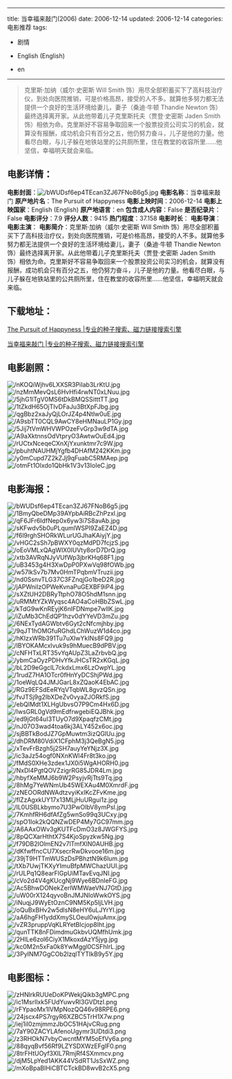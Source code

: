 
---
title: 当幸福来敲门(2006)
date: 2006-12-14
updated: 2006-12-14
categories: 电影推荐
tags:
- 剧情

- English (English)
- en
---


> 克里斯·加纳（威尔·史密斯 Will Smith 饰）用尽全部积蓄买下了高科技治疗仪，到处向医院推销，可是价格高昂，接受的人不多。就算他多努力都无法提供一个良好的生活环境给妻儿，妻子（桑迪·牛顿 Thandie Newton 饰）最终选择离开家。从此他带着儿子克里斯托夫（贾登·史密斯 Jaden Smith 饰）相依为命。克里斯好不容易争取回来一个股票投资公司实习的机会，就算没有报酬，成功机会只有百分之五，他仍努力奋斗，儿子是他的力量。他看尽白眼，与儿子躲在地铁站里的公共厕所里，住在教堂的收容所里……他坚信，幸福明天就会来临。

## **电影详情**：

**电影封面**：<img src="https://image.tmdb.org/t/p/w200/bWUDsf6ep4TEcan3ZJ67FNoB6g5.jpg" alt="/bWUDsf6ep4TEcan3ZJ67FNoB6g5.jpg" title="/bWUDsf6ep4TEcan3ZJ67FNoB6g5.jpg">
**电影名称**：当幸福来敲门
**原产地片名**：The Pursuit of Happyness
**电影上映时间**：2006-12-14
**电影上映国家**：English (English)
**原产地语言**：en
**包含成人内容**：False
**是否纪录片**：False
**电影评分**：7.9
**评分人数**：9415
**热门程度**：37.158
**电影时长**：
**电影导演**：
**电影主演**：
**电影简介**：克里斯·加纳（威尔·史密斯 Will Smith 饰）用尽全部积蓄买下了高科技治疗仪，到处向医院推销，可是价格高昂，接受的人不多。就算他多努力都无法提供一个良好的生活环境给妻儿，妻子（桑迪·牛顿 Thandie Newton 饰）最终选择离开家。从此他带着儿子克里斯托夫（贾登·史密斯 Jaden Smith 饰）相依为命。克里斯好不容易争取回来一个股票投资公司实习的机会，就算没有报酬，成功机会只有百分之五，他仍努力奋斗，儿子是他的力量。他看尽白眼，与儿子躲在地铁站里的公共厕所里，住在教堂的收容所里……他坚信，幸福明天就会来临。

## **下载地址**：
[The Pursuit of Happyness |专业的种子搜索、磁力链接搜索引擎](https://movie.amd794.com:2083/?search=The%20Pursuit%20of%20Happyness&ordering=&mode=match_phrase&page_size=10&page=1)

[当幸福来敲门 |专业的种子搜索、磁力链接搜索引擎](https://movie.amd794.com:2083/?search=%E5%BD%93%E5%B9%B8%E7%A6%8F%E6%9D%A5%E6%95%B2%E9%97%A8&ordering=&mode=match_phrase&page_size=10&page=1)
 

## **电影剧照**：
<img src="https://image.tmdb.org/t/p/original/nKOQiWjhv6LXXSR3PiIab3LrKtU.jpg" alt="/nKOQiWjhv6LXXSR3PiIab3LrKtU.jpg" title="/nKOQiWjhv6LXXSR3PiIab3LrKtU.jpg"><img src="https://image.tmdb.org/t/p/original/nzMmMevQsL6HvHfi4rwNT0xLNuu.jpg" alt="/nzMmMevQsL6HvHfi4rwNT0xLNuu.jpg" title="/nzMmMevQsL6HvHfi4rwNT0xLNuu.jpg"><img src="https://image.tmdb.org/t/p/original/5jhG1lTgV0MS6tDkBMQSSitttTT.jpg" alt="/5jhG1lTgV0MS6tDkBMQSSitttTT.jpg" title="/5jhG1lTgV0MS6tDkBMQSSitttTT.jpg"><img src="https://image.tmdb.org/t/p/original/1tZkdH65OjTIvDFaJu3BtXpFJbg.jpg" alt="/1tZkdH65OjTIvDFaJu3BtXpFJbg.jpg" title="/1tZkdH65OjTIvDFaJu3BtXpFJbg.jpg"><img src="https://image.tmdb.org/t/p/original/qgBbz2xaJyQjLOrJZ4p4Ntlw0uE.jpg" alt="/qgBbz2xaJyQjLOrJZ4p4Ntlw0uE.jpg" title="/qgBbz2xaJyQjLOrJZ4p4Ntlw0uE.jpg"><img src="https://image.tmdb.org/t/p/original/A9sbTT0CQL9AwCY8eHMNauLP1Gy.jpg" alt="/A9sbTT0CQL9AwCY8eHMNauLP1Gy.jpg" title="/A9sbTT0CQL9AwCY8eHMNauLP1Gy.jpg"><img src="https://image.tmdb.org/t/p/original/5Jij7tVmWHVWPOzeFvGrp3w9dTA.jpg" alt="/5Jij7tVmWHVWPOzeFvGrp3w9dTA.jpg" title="/5Jij7tVmWHVWPOzeFvGrp3w9dTA.jpg"><img src="https://image.tmdb.org/t/p/original/A9aXktnnsOdVtpryO3AwtwOuEd4.jpg" alt="/A9aXktnnsOdVtpryO3AwtwOuEd4.jpg" title="/A9aXktnnsOdVtpryO3AwtwOuEd4.jpg"><img src="https://image.tmdb.org/t/p/original/rUCtxNceqeCXnXjYxunktmr7c9W.jpg" alt="/rUCtxNceqeCXnXjYxunktmr7c9W.jpg" title="/rUCtxNceqeCXnXjYxunktmr7c9W.jpg"><img src="https://image.tmdb.org/t/p/original/pbuhtNAUHMjYgfb4DHAfM242KKm.jpg" alt="/pbuhtNAUHMjYgfb4DHAfM242KKm.jpg" title="/pbuhtNAUHMjYgfb4DHAfM242KKm.jpg"><img src="https://image.tmdb.org/t/p/original/y0mCupd7Z2kZJj9qFuabC5RMAep.jpg" alt="/y0mCupd7Z2kZJj9qFuabC5RMAep.jpg" title="/y0mCupd7Z2kZJj9qFuabC5RMAep.jpg"><img src="https://image.tmdb.org/t/p/original/otmFt1Olxdo1QbHk1V3v13IoIeC.jpg" alt="/otmFt1Olxdo1QbHk1V3v13IoIeC.jpg" title="/otmFt1Olxdo1QbHk1V3v13IoIeC.jpg">

## **电影海报**：
<img src="https://image.tmdb.org/t/p/original/bWUDsf6ep4TEcan3ZJ67FNoB6g5.jpg" alt="/bWUDsf6ep4TEcan3ZJ67FNoB6g5.jpg" title="/bWUDsf6ep4TEcan3ZJ67FNoB6g5.jpg"><img src="https://image.tmdb.org/t/p/original/1BmyQbeDMp39AYpbAiRBcZhPzxl.jpg" alt="/1BmyQbeDMp39AYpbAiRBcZhPzxl.jpg" title="/1BmyQbeDMp39AYpbAiRBcZhPzxl.jpg"><img src="https://image.tmdb.org/t/p/original/qF6JFr6IdfNep0x6yw3i7S8avAb.jpg" alt="/qF6JFr6IdfNep0x6yw3i7S8avAb.jpg" title="/qF6JFr6IdfNep0x6yw3i7S8avAb.jpg"><img src="https://image.tmdb.org/t/p/original/sKFwdv5b0uPLqumlWSPI9ZaEZ4D.jpg" alt="/sKFwdv5b0uPLqumlWSPI9ZaEZ4D.jpg" title="/sKFwdv5b0uPLqumlWSPI9ZaEZ4D.jpg"><img src="https://image.tmdb.org/t/p/original/f6l9rghSHORkWLurUGJhaKAiyjY.jpg" alt="/f6l9rghSHORkWLurUGJhaKAiyjY.jpg" title="/f6l9rghSHORkWLurUGJhaKAiyjY.jpg"><img src="https://image.tmdb.org/t/p/original/vHGC2sSh7pBWXY0qzMdPD7fcjzS.jpg" alt="/vHGC2sSh7pBWXY0qzMdPD7fcjzS.jpg" title="/vHGC2sSh7pBWXY0qzMdPD7fcjzS.jpg"><img src="https://image.tmdb.org/t/p/original/oEoVMLxQAgWlX0IUVty8orD7DrQ.jpg" alt="/oEoVMLxQAgWlX0IUVty8orD7DrQ.jpg" title="/oEoVMLxQAgWlX0IUVty8orD7DrQ.jpg"><img src="https://image.tmdb.org/t/p/original/xtb3AVRqNJyVUfWp3jbrKHq68F1.jpg" alt="/xtb3AVRqNJyVUfWp3jbrKHq68F1.jpg" title="/xtb3AVRqNJyVUfWp3jbrKHq68F1.jpg"><img src="https://image.tmdb.org/t/p/original/uB3453g4H3XwDpP0PXwVq98fOWb.jpg" alt="/uB3453g4H3XwDpP0PXwVq98fOWb.jpg" title="/uB3453g4H3XwDpP0PXwVq98fOWb.jpg"><img src="https://image.tmdb.org/t/p/original/w57lkSv7b7Mv0HmTPqbmVTruzii.jpg" alt="/w57lkSv7b7Mv0HmTPqbmVTruzii.jpg" title="/w57lkSv7b7Mv0HmTPqbmVTruzii.jpg"><img src="https://image.tmdb.org/t/p/original/nd0SsnvTLG37C3FZnqjGo1beD2R.jpg" alt="/nd0SsnvTLG37C3FZnqjGo1beD2R.jpg" title="/nd0SsnvTLG37C3FZnqjGo1beD2R.jpg"><img src="https://image.tmdb.org/t/p/original/jAPWniIzOPWeKvnaPuGEXBF9iP4.jpg" alt="/jAPWniIzOPWeKvnaPuGEXBF9iP4.jpg" title="/jAPWniIzOPWeKvnaPuGEXBF9iP4.jpg"><img src="https://image.tmdb.org/t/p/original/sXZtUH2DBRyTtphO78O5hdM1snn.jpg" alt="/sXZtUH2DBRyTtphO78O5hdM1snn.jpg" title="/sXZtUH2DBRyTtphO78O5hdM1snn.jpg"><img src="https://image.tmdb.org/t/p/original/uRMMtYZkWyqsc4AO4aCoHBbZSwL.jpg" alt="/uRMMtYZkWyqsc4AO4aCoHBbZSwL.jpg" title="/uRMMtYZkWyqsc4AO4aCoHBbZSwL.jpg"><img src="https://image.tmdb.org/t/p/original/kTdG9wKnREyjK6nlFDNmpe7wlIK.jpg" alt="/kTdG9wKnREyjK6nlFDNmpe7wlIK.jpg" title="/kTdG9wKnREyjK6nlFDNmpe7wlIK.jpg"><img src="https://image.tmdb.org/t/p/original/iZuMb3ChEdQP1hzv0dYYeVD3mZu.jpg" alt="/iZuMb3ChEdQP1hzv0dYYeVD3mZu.jpg" title="/iZuMb3ChEdQP1hzv0dYYeVD3mZu.jpg"><img src="https://image.tmdb.org/t/p/original/6NExTydAGWbtv6Gyt2cNfcmjhby.jpg" alt="/6NExTydAGWbtv6Gyt2cNfcmjhby.jpg" title="/6NExTydAGWbtv6Gyt2cNfcmjhby.jpg"><img src="https://image.tmdb.org/t/p/original/9qJT1hOMGfuRGhdLChWuzW1d4co.jpg" alt="/9qJT1hOMGfuRGhdLChWuzW1d4co.jpg" title="/9qJT1hOMGfuRGhdLChWuzW1d4co.jpg"><img src="https://image.tmdb.org/t/p/original/hKIzxWRb391Tu7uXIwYkINs8FQ9.jpg" alt="/hKIzxWRb391Tu7uXIwYkINs8FQ9.jpg" title="/hKIzxWRb391Tu7uXIwYkINs8FQ9.jpg"><img src="https://image.tmdb.org/t/p/original/lBYOKAMcxIvuk9s9hMuecB9dPBV.jpg" alt="/lBYOKAMcxIvuk9s9hMuecB9dPBV.jpg" title="/lBYOKAMcxIvuk9s9hMuecB9dPBV.jpg"><img src="https://image.tmdb.org/t/p/original/cNFHTxLRT35vYqAUpZ3LaZrbvbQ.jpg" alt="/cNFHTxLRT35vYqAUpZ3LaZrbvbQ.jpg" title="/cNFHTxLRT35vYqAUpZ3LaZrbvbQ.jpg"><img src="https://image.tmdb.org/t/p/original/ybmCaOyzPDHvYfkJHCsTR2xKGqL.jpg" alt="/ybmCaOyzPDHvYfkJHCsTR2xKGqL.jpg" title="/ybmCaOyzPDHvYfkJHCsTR2xKGqL.jpg"><img src="https://image.tmdb.org/t/p/original/bL2D9eGgclL7ckdxLmx6LzOwpYL.jpg" alt="/bL2D9eGgclL7ckdxLmx6LzOwpYL.jpg" title="/bL2D9eGgclL7ckdxLmx6LzOwpYL.jpg"><img src="https://image.tmdb.org/t/p/original/1rudZ7HA1OTcr0fHnYyDCShjPWd.jpg" alt="/1rudZ7HA1OTcr0fHnYyDCShjPWd.jpg" title="/1rudZ7HA1OTcr0fHnYyDCShjPWd.jpg"><img src="https://image.tmdb.org/t/p/original/1oeWqLQ4JMJGarL8xZQaoK4EbAC.jpg" alt="/1oeWqLQ4JMJGarL8xZQaoK4EbAC.jpg" title="/1oeWqLQ4JMJGarL8xZQaoK4EbAC.jpg"><img src="https://image.tmdb.org/t/p/original/RGz9EFSdEeRYqVTqbWL8gvzQSn.jpg" alt="/RGz9EFSdEeRYqVTqbWL8gvzQSn.jpg" title="/RGz9EFSdEeRYqVTqbWL8gvzQSn.jpg"><img src="https://image.tmdb.org/t/p/original/fvJTSj9g2IbXDeZv0vyaZJORkfS.jpg" alt="/fvJTSj9g2IbXDeZv0vyaZJORkfS.jpg" title="/fvJTSj9g2IbXDeZv0vyaZJORkfS.jpg"><img src="https://image.tmdb.org/t/p/original/ebQlMdt1XLHgUbvsO7P9Cm4Hx6D.jpg" alt="/ebQlMdt1XLHgUbvsO7P9Cm4Hx6D.jpg" title="/ebQlMdt1XLHgUbvsO7P9Cm4Hx6D.jpg"><img src="https://image.tmdb.org/t/p/original/lwsGRL0gVd9mEdfrwgebiEQJBhk.jpg" alt="/lwsGRL0gVd9mEdfrwgebiEQJBhk.jpg" title="/lwsGRL0gVd9mEdfrwgebiEQJBhk.jpg"><img src="https://image.tmdb.org/t/p/original/ed9jGt64uI3TUyO7d9XpaqfzCMt.jpg" alt="/ed9jGt64uI3TUyO7d9XpaqfzCMt.jpg" title="/ed9jGt64uI3TUyO7d9XpaqfzCMt.jpg"><img src="https://image.tmdb.org/t/p/original/nJ07O3wad4toa6kj3ALY452x6oc.jpg" alt="/nJ07O3wad4toa6kj3ALY452x6oc.jpg" title="/nJ07O3wad4toa6kj3ALY452x6oc.jpg"><img src="https://image.tmdb.org/t/p/original/sjBBTkBodJZ7GpMuwtm3izQGlUu.jpg" alt="/sjBBTkBodJZ7GpMuwtm3izQGlUu.jpg" title="/sjBBTkBodJZ7GpMuwtm3izQGlUu.jpg"><img src="https://image.tmdb.org/t/p/original/dhDRM80VdiX1CFphM3j3QeBgN5.jpg" alt="/dhDRM80VdiX1CFphM3j3QeBgN5.jpg" title="/dhDRM80VdiX1CFphM3j3QeBgN5.jpg"><img src="https://image.tmdb.org/t/p/original/xTevFrBzgh5j2SH7auyYeYNjz3X.jpg" alt="/xTevFrBzgh5j2SH7auyYeYNjz3X.jpg" title="/xTevFrBzgh5j2SH7auyYeYNjz3X.jpg"><img src="https://image.tmdb.org/t/p/original/ic3aJz54ogf0NXnKWl4Fr8t3ko.jpg" alt="/ic3aJz54ogf0NXnKWl4Fr8t3ko.jpg" title="/ic3aJz54ogf0NXnKWl4Fr8t3ko.jpg"><img src="https://image.tmdb.org/t/p/original/fMdS0XHe3zdex1JX0i5WgAHORH0.jpg" alt="/fMdS0XHe3zdex1JX0i5WgAHORH0.jpg" title="/fMdS0XHe3zdex1JX0i5WgAHORH0.jpg"><img src="https://image.tmdb.org/t/p/original/NxDl4PgtQOVZzigrRG85JDR4Lm.jpg" alt="/NxDl4PgtQOVZzigrRG85JDR4Lm.jpg" title="/NxDl4PgtQOVZzigrRG85JDR4Lm.jpg"><img src="https://image.tmdb.org/t/p/original/hbyfXeMMJ6b9W2PsyjvRjTts9Tq.jpg" alt="/hbyfXeMMJ6b9W2PsyjvRjTts9Tq.jpg" title="/hbyfXeMMJ6b9W2PsyjvRjTts9Tq.jpg"><img src="https://image.tmdb.org/t/p/original/8hMg7YeWNmUb45WEXAu4M0XmrdF.jpg" alt="/8hMg7YeWNmUb45WEXAu4M0XmrdF.jpg" title="/8hMg7YeWNmUb45WEXAu4M0XmrdF.jpg"><img src="https://image.tmdb.org/t/p/original/zNEOORdNWAdtzvyiKxIKcZFvKme.jpg" alt="/zNEOORdNWAdtzvyiKxIKcZFvKme.jpg" title="/zNEOORdNWAdtzvyiKxIKcZFvKme.jpg"><img src="https://image.tmdb.org/t/p/original/flZzAgxkUY17x13MLjHuURgui1z.jpg" alt="/flZzAgxkUY17x13MLjHuURgui1z.jpg" title="/flZzAgxkUY17x13MLjHuURgui1z.jpg"><img src="https://image.tmdb.org/t/p/original/lL0USBLkbymo7U3PwOlbV8ymPsI.jpg" alt="/lL0USBLkbymo7U3PwOlbV8ymPsI.jpg" title="/lL0USBLkbymo7U3PwOlbV8ymPsI.jpg"><img src="https://image.tmdb.org/t/p/original/7KmhfRH6dfAfZg5wnSo99q3UCxy.jpg" alt="/7KmhfRH6dfAfZg5wnSo99q3UCxy.jpg" title="/7KmhfRH6dfAfZg5wnSo99q3UCxy.jpg"><img src="https://image.tmdb.org/t/p/original/spO1Iok2kQQNZwDEP4My7GC97mm.jpg" alt="/spO1Iok2kQQNZwDEP4My7GC97mm.jpg" title="/spO1Iok2kQQNZwDEP4My7GC97mm.jpg"><img src="https://image.tmdb.org/t/p/original/A6AAxOWv3gKUTFcDmO3z8JWGFYS.jpg" alt="/A6AAxOWv3gKUTFcDmO3z8JWGFYS.jpg" title="/A6AAxOWv3gKUTFcDmO3z8JWGFYS.jpg"><img src="https://image.tmdb.org/t/p/original/8pQCXarHthtX7S4KjoSpyzkw5Ng.jpg" alt="/8pQCXarHthtX7S4KjoSpyzkw5Ng.jpg" title="/8pQCXarHthtX7S4KjoSpyzkw5Ng.jpg"><img src="https://image.tmdb.org/t/p/original/f79DB2IOlmEN2v7lTmfXlN0AUHB.jpg" alt="/f79DB2IOlmEN2v7lTmfXlN0AUHB.jpg" title="/f79DB2IOlmEN2v7lTmfXlN0AUHB.jpg"><img src="https://image.tmdb.org/t/p/original/dKfwffncCU7XsecrRwDkvooe16m.jpg" alt="/dKfwffncCU7XsecrRwDkvooe16m.jpg" title="/dKfwffncCU7XsecrRwDkvooe16m.jpg"><img src="https://image.tmdb.org/t/p/original/39jT9HTTmWUSzDsPBhztN9k6lum.jpg" alt="/39jT9HTTmWUSzDsPBhztN9k6lum.jpg" title="/39jT9HTTmWUSzDsPBhztN9k6lum.jpg"><img src="https://image.tmdb.org/t/p/original/tXb7UwjTKXyYImuBfpMWChazUUI.jpg" alt="/tXb7UwjTKXyYImuBfpMWChazUUI.jpg" title="/tXb7UwjTKXyYImuBfpMWChazUUI.jpg"><img src="https://image.tmdb.org/t/p/original/rULPq1Q8earFlGpUiMTavEvqJNI.jpg" alt="/rULPq1Q8earFlGpUiMTavEvqJNI.jpg" title="/rULPq1Q8earFlGpUiMTavEvqJNI.jpg"><img src="https://image.tmdb.org/t/p/original/cVo2d4V4gKUcgNj9Wye6BDnIeFG.jpg" alt="/cVo2d4V4gKUcgNj9Wye6BDnIeFG.jpg" title="/cVo2d4V4gKUcgNj9Wye6BDnIeFG.jpg"><img src="https://image.tmdb.org/t/p/original/Ac5BhwDONekZerlWMWaeVNJ7GtD.jpg" alt="/Ac5BhwDONekZerlWMWaeVNJ7GtD.jpg" title="/Ac5BhwDONekZerlWMWaeVNJ7GtD.jpg"><img src="https://image.tmdb.org/t/p/original/uW00rX124qyvoBnJMJNIoWwkOYS.jpg" alt="/uW00rX124qyvoBnJMJNIoWwkOYS.jpg" title="/uW00rX124qyvoBnJMJNIoWwkOYS.jpg"><img src="https://image.tmdb.org/t/p/original/iNuqjJ9WyEtOznC9NM5Kp5IjLVH.jpg" alt="/iNuqjJ9WyEtOznC9NM5Kp5IjLVH.jpg" title="/iNuqjJ9WyEtOznC9NM5Kp5IjLVH.jpg"><img src="https://image.tmdb.org/t/p/original/oQuBxBHv2w5dlsN8eHY6uLJYrYI.jpg" alt="/oQuBxBHv2w5dlsN8eHY6uLJYrYI.jpg" title="/oQuBxBHv2w5dlsN8eHY6uLJYrYI.jpg"><img src="https://image.tmdb.org/t/p/original/aA6hgFH1yddXmySLOeul0wjuAmx.jpg" alt="/aA6hgFH1yddXmySLOeul0wjuAmx.jpg" title="/aA6hgFH1yddXmySLOeul0wjuAmx.jpg"><img src="https://image.tmdb.org/t/p/original/vZR3pruppVqKLRYetBlcjop8Iht.jpg" alt="/vZR3pruppVqKLRYetBlcjop8Iht.jpg" title="/vZR3pruppVqKLRYetBlcjop8Iht.jpg"><img src="https://image.tmdb.org/t/p/original/qunTTK8nFDimdmuGkbvUQMfhUmk.jpg" alt="/qunTTK8nFDimdmuGkbvUQMfhUmk.jpg" title="/qunTTK8nFDimdmuGkbvUQMfhUmk.jpg"><img src="https://image.tmdb.org/t/p/original/2HlLe6zol6CiyX1MkoxdAzY5jyg.jpg" alt="/2HlLe6zol6CiyX1MkoxdAzY5jyg.jpg" title="/2HlLe6zol6CiyX1MkoxdAzY5jyg.jpg"><img src="https://image.tmdb.org/t/p/original/kc0M2n5xFa0k8YwMggl0CSFhIrL.jpg" alt="/kc0M2n5xFa0k8YwMggl0CSFhIrL.jpg" title="/kc0M2n5xFa0k8YwMggl0CSFhIrL.jpg"><img src="https://image.tmdb.org/t/p/original/3PyINM7GgCOb2lzqlTYTIkB9y5Y.jpg" alt="/3PyINM7GgCOb2lzqlTYTIkB9y5Y.jpg" title="/3PyINM7GgCOb2lzqlTYTIkB9y5Y.jpg">

## **电影图标**：
<img src="https://image.tmdb.org/t/p/original/zHNlrkRUUeDoKPWekjQikb3gMPC.png" alt="/zHNlrkRUUeDoKPWekjQikb3gMPC.png" title="/zHNlrkRUUeDoKPWekjQikb3gMPC.png"><img src="https://image.tmdb.org/t/p/original/ic1MsrIlxk5FUdYuwvRl3GVDtzI.png" alt="/ic1MsrIlxk5FUdYuwvRl3GVDtzI.png" title="/ic1MsrIlxk5FUdYuwvRl3GVDtzI.png"><img src="https://image.tmdb.org/t/p/original/rFYpaoMx1lVMpNozQQ46v98RPE6.png" alt="/rFYpaoMx1lVMpNozQQ46v98RPE6.png" title="/rFYpaoMx1lVMpNozQQ46v98RPE6.png"><img src="https://image.tmdb.org/t/p/original/24jscx4PS7rgyR6XZBC5TrH1X7w.png" alt="/24jscx4PS7rgyR6XZBC5TrH1X7w.png" title="/24jscx4PS7rgyR6XZBC5TrH1X7w.png"><img src="https://image.tmdb.org/t/p/original/iej1iI0zmjmmzJbOC51HAjvCRug.png" alt="/iej1iI0zmjmmzJbOC51HAjvCRug.png" title="/iej1iI0zmjmmzJbOC51HAjvCRug.png"><img src="https://image.tmdb.org/t/p/original/7aY90ZACYLAfenoUgymr3UDtdi3.png" alt="/7aY90ZACYLAfenoUgymr3UDtdi3.png" title="/7aY90ZACYLAfenoUgymr3UDtdi3.png"><img src="https://image.tmdb.org/t/p/original/z3RHOkN7vbyCwcntMYM5oEfVy6a.png" alt="/z3RHOkN7vbyCwcntMYM5oEfVy6a.png" title="/z3RHOkN7vbyCwcntMYM5oEfVy6a.png"><img src="https://image.tmdb.org/t/p/original/88qyqBvf56Rf9LZYSDXWzEFglF0.png" alt="/88qyqBvf56Rf9LZYSDXWzEFglF0.png" title="/88qyqBvf56Rf9LZYSDXWzEFglF0.png"><img src="https://image.tmdb.org/t/p/original/8trFHtUOyf3XIL7RmjRf4SXmmcv.png" alt="/8trFHtUOyf3XIL7RmjRf4SXmmcv.png" title="/8trFHtUOyf3XIL7RmjRf4SXmmcv.png"><img src="https://image.tmdb.org/t/p/original/djM5LpYed1AKK44VSdRT1JsSxWZ.png" alt="/djM5LpYed1AKK44VSdRT1JsSxWZ.png" title="/djM5LpYed1AKK44VSdRT1JsSxWZ.png"><img src="https://image.tmdb.org/t/p/original/mXoBpaBlHiCBTCTckBD8wvB2cX5.png" alt="/mXoBpaBlHiCBTCTckBD8wvB2cX5.png" title="/mXoBpaBlHiCBTCTckBD8wvB2cX5.png">

